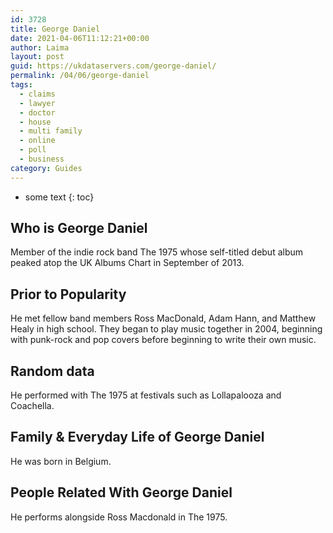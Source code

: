 ```yaml
---
id: 3728
title: George Daniel
date: 2021-04-06T11:12:21+00:00
author: Laima
layout: post
guid: https://ukdataservers.com/george-daniel/
permalink: /04/06/george-daniel
tags:
  - claims
  - lawyer
  - doctor
  - house
  - multi family
  - online
  - poll
  - business
category: Guides
---
```


* some text
{: toc}


## Who is George Daniel
                  
                  
                  
Member of the indie rock band The 1975 whose self-titled debut album peaked atop the UK Albums Chart in September of 2013. 
                  
              
            
              
            
                
                
                
## Prior to Popularity
                  
                  
                  
He met fellow band members Ross MacDonald, Adam Hann, and Matthew Healy in high school. They began to play music together in 2004, beginning with punk-rock and pop covers before beginning to write their own music. 
                  
              
            
              
            
                
                
                
## Random data
                  
                  
                  
He performed with The 1975 at festivals such as Lollapalooza and Coachella. 
                  
              
            
              
            
                
                
                
## Family & Everyday Life of George Daniel
                  
                  
                  
He was born in Belgium. 
                  
              
            
              
            
                
                
                
## People Related With George Daniel
                  
                  
                  
He performs alongside Ross Macdonald in The 1975. 
                  
              
            
              
            
                
              
            
              
              
            
            
              
            
          
          
          